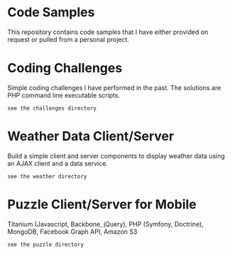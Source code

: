 Code Samples
=======
This repository contains code samples that I have either provided on request or pulled from a personal project. 

Coding Challenges
=================
Simple coding challenges I have performed in the past.  The solutions are PHP command line executable scripts.

    see the challenges directory

Weather Data Client/Server
==========================
Build a simple client and server components to display weather data using an AJAX client and a 
data service.

    see the weather directory
    
Puzzle Client/Server for Mobile
===============================
Titanium (Javascript, Backbone, jQuery), PHP (Symfony, Doctrine), MongoDB, Facebook Graph API, Amazon S3

    see the puzzle directory

